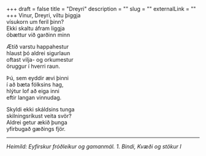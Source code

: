 +++
draft = false
title = "Dreyri"
description = ""
slug = ""
externalLink = ""
+++
Vinur, Dreyri, viltu þiggja  
vísukorn um feril þinn?  
Ekki skaltu áfram liggja  
óbættur við garðinn minn  

Ætíð varstu happahestur  
hlaust þó aldrei sigurlaun  
oftast vilja- og orkumestur  
öruggur í hverri raun.  

Þú, sem eyddir ævi þinni  
í að bæta fólksins hag,  
hlýtur lof að eiga inni   
eftir langan vinnudag.  

Skyldi ekki skáldsins tunga  
skilningsríkust veita svör?  
Aldrei getur ækið þunga  
yfirbugað gæðings fjör.  

- - - -

_Heimild: Eyfirskur fróðleikur og gamanmál. 1. Bindi, Kvæði og stökur I_
